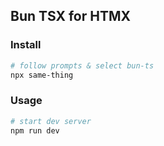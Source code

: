 ## Bun TSX for HTMX

### Install
```bash
# follow prompts & select bun-ts
npx same-thing
```

### Usage

```bash
# start dev server
npm run dev
```